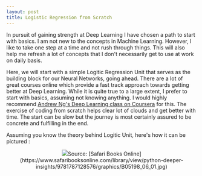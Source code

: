 ```yaml
---
layout: post
title: Logistic Regression from Scratch
---
```


In pursuit of gaining strength at Deep Learning I have chosen a path to start with basics. I am not new to the concepts in Machine Learning. However, I like to take one step at a time and not rush through things. This will also help me refresh a lot of concepts that I don't necessarily get to use at work on daily basis.

Here, we will start with a simple Logitic Regression Unit that serves as the building block for our Neural Networks, going ahead. There are a lot of great courses online which provide a fast track approach towards getting better at Deep Learning. While it is quite true to a large extent, I prefer to start with basics, assuming not knowing anything. I would highly recommend [Andrew Ng's Deep Learning class on Coursera](https://www.coursera.org/specializations/deep-learning) for this. The exercise of coding from scratch helps clear lot of clouds and get better with time. The start can be slow but the journey is most certainly assured to be concrete and fulfilling in the end.

Assuming you know the theory behind Logitic Unit, here's how it can be pictured :

<center><img src="https://www.safaribooksonline.com/library/view/python-deeper-insights/9781787128576/graphics/B05198_06_01.jpg">Source: [Safari Books Online](https://www.safaribooksonline.com/library/view/python-deeper-insights/9781787128576/graphics/B05198_06_01.jpg)</center>
